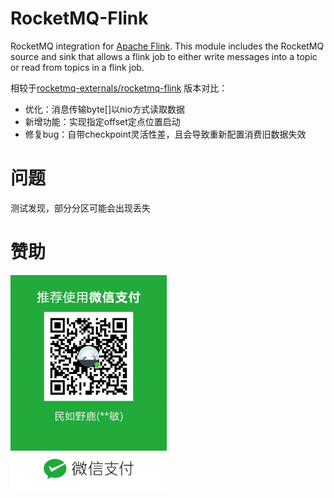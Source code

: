 # RocketMQ-Flink

RocketMQ integration for [Apache Flink](https://flink.apache.org/). This module includes the RocketMQ source and sink that allows a flink job to either write messages into a topic or read from topics in a flink job.

相较于[rocketmq-externals/rocketmq-flink](https://github.com/duhanmin/rocketmq-externals/tree/master/rocketmq-flink) 版本对比：

* 优化：消息传输byte[]以nio方式读取数据
* 新增功能：实现指定offset定点位置启动
* 修复bug：自带checkpoint灵活性差，且会导致重新配置消费旧数据失效

# 问题
测试发现，部分分区可能会出现丢失

# 赞助
<img src="https://github.com/duhanmin/mathematics-statistics-python/blob/master/images/90f9a871536d5910cad6c10f0297fc7.jpg" width="250">
